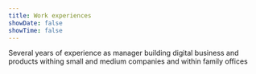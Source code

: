 ```yaml
---
title: Work experiences
showDate: false
showTime: false
---
```


Several years of experience as manager building digital business and products withing small and medium companies and within family offices

